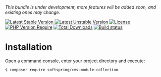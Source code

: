 
*This bundle is under development, more features will be added soon, and existing ones may change.*

[![Latest Stable Version](https://poser.pugx.org/softspring/cms-module-collection/v/stable.svg)](https://packagist.org/packages/softspring/cms-module-collection)
[![Latest Unstable Version](https://poser.pugx.org/softspring/cms-module-collection/v/unstable.svg)](https://packagist.org/packages/softspring/cms-module-collection)
[![License](https://poser.pugx.org/softspring/cms-module-collection/license.svg)](https://packagist.org/packages/softspring/cms-module-collection)
[![PHP Version Require](http://poser.pugx.org/softspring/cms-module-collection/require/php)](https://packagist.org/packages/softspring/cms-module-collection)
[![Total Downloads](https://poser.pugx.org/softspring/cms-module-collection/downloads)](https://packagist.org/packages/softspring/cms-module-collection)
[![Build status](https://github.com/softspring/cms-module-collection/actions/workflows/php.yml/badge.svg?branch=5.1)](https://github.com/softspring/cms-module-collection/actions/workflows/php.yml)

# Installation

Open a command console, enter your project directory and execute:

```console
$ composer require softspring/cms-module-collection
```

